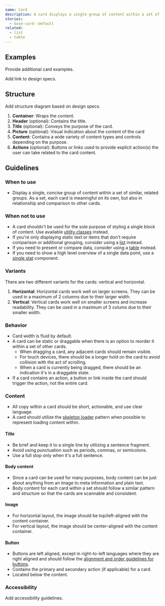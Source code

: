 ```yaml
---
name: Card
description: A card displays a single group of content within a set of similar groups.
stories:
  - base-card--default
related:
  - list
  - table
---
```


## Examples

<story-viewer story-name="base-card--default" title="Default card"></story-viewer>

<todo>Provide additional card examples.</todo>

<todo>Add link to design specs.</todo>

## Structure

<todo>Add structure diagram based on design specs.</todo>

1. **Container**: Wraps the content.
1. **Header** (optional): Contains the title.
1. **Title** (optional): Conveys the purpose of the card.
1. **Picture** (optional): Visual indication about the content of the card
1. **Content**: Contains a wide variety of content types and controls depending on the purpose.
1. **Actions** (optional): Buttons or links used to provide explicit action(s) the user can take related to the card content.

## Guidelines

### When to use

- Display a single, concise group of content within a set of similar, related groups. As a set, each card is meaningful on its own, but also in relationship and comparison to other cards.

### When not to use

- A card shouldn't be used for the sole purpose of styling a single block of content. Use available [utility classes](https://unpkg.com/browse/@gitlab/ui/src/scss/utilities.scss) instead.
- If you're only displaying static text or items that don't require comparison or additional grouping, consider using a [list](/components/list) instead.
- If you need to present or compare data, consider using a [table](/components/table) instead.
- If you need to show a high level overview of a single data point, use a [single stat](/data-visualization/single-stat) component.

### Variants

There are two different variants for the cards: vertical and horizontal.

1. **Horizontal**: Horizontal cards work well on larger screens. They can be used in a maximum of 2 columns due to their larger width.
1. **Vertical**: Vertical cards work well on smaller screens and increase readability. They can be used in a maximum of 3 colums due to their smaller width.

### Behavior

- Card width is fluid by default.
- A card can be static or draggable when there is an option to reorder it within a set of other cards.
  - When dragging a card, any adjacent cards should remain visible.
  - For touch devices, there should be a longer hold on the card to avoid collision with the act of scrolling. 
  - When a card is currently being dragged, there should be an indication it's in a draggable state.
- If a card contains an action, a button or link inside the card should trigger the action, not the entire card.

### Content

- All copy within a card should be short, actionable, and use clear language.
- A card should utilize the [skeleton loader](/components/skeleton-loader/) pattern when possible to represent loading content within.

#### Title

- Be brief and keep it to a single line by utilizing a sentence fragment.
- Avoid using punctuation such as periods, commas, or semicolons.
- Use a full stop only when it's a full sentence.

#### Body content

- Since a card can be used for many purposes, body content can be just about anything from an image to meta information and plain text.
- Body content for each card within a set should follow a similar pattern and structure so that the cards are scannable and consistent.

#### Image

- For horizontal layout, the image should be top/left-aligned with the content container. 
- For vertical layout, the image should be center-aligned with the content container.

#### Button

- Buttons are left aligned, except in right-to-left languages where they are right aligned and should follow the [alignment and order guidelines for buttons](https://design.gitlab.com/components/button#alignment).
- Contains the primary and secondary action (if applicable) for a card.
- Located below the content. 

### Accessibility

<todo>Add accessibility guidelines.</todo>
